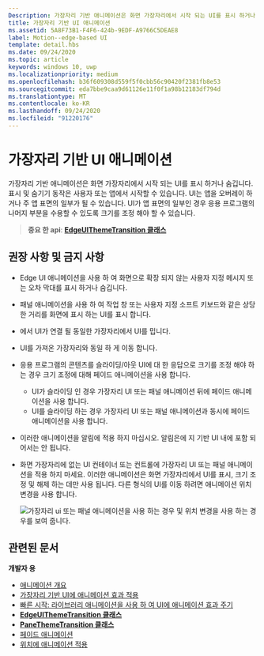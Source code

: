 ```yaml
---
Description: 가장자리 기반 애니메이션은 화면 가장자리에서 시작 되는 UI를 표시 하거나 숨깁니다.
title: 가장자리 기반 UI 애니메이션
ms.assetid: 5A8F73B1-F4F6-424b-9EDF-A9766C5DEAE8
label: Motion--edge-based UI
template: detail.hbs
ms.date: 09/24/2020
ms.topic: article
keywords: windows 10, uwp
ms.localizationpriority: medium
ms.openlocfilehash: b36f609308d559f5f0cbb56c90420f2381fb8e53
ms.sourcegitcommit: eda7bbe9caa9d61126e11f0f1a98b12183df794d
ms.translationtype: MT
ms.contentlocale: ko-KR
ms.lasthandoff: 09/24/2020
ms.locfileid: "91220176"
---
```

# <a name="edge-based-ui-animations"></a>가장자리 기반 UI 애니메이션





가장자리 기반 애니메이션은 화면 가장자리에서 시작 되는 UI를 표시 하거나 숨깁니다. 표시 및 숨기기 동작은 사용자 또는 앱에서 시작할 수 있습니다. UI는 앱을 오버레이 하거나 주 앱 표면의 일부가 될 수 있습니다. UI가 앱 표면의 일부인 경우 응용 프로그램의 나머지 부분을 수용할 수 있도록 크기를 조정 해야 할 수 있습니다.

> **중요 한 api**: [ **EdgeUIThemeTransition 클래스**](/uwp/api/Windows.UI.Xaml.Media.Animation.EdgeUIThemeTransition)


## <a name="dos-and-donts"></a>권장 사항 및 금지 사항


-   Edge UI 애니메이션을 사용 하 여 화면으로 확장 되지 않는 사용자 지정 메시지 또는 오차 막대를 표시 하거나 숨깁니다.
-   패널 애니메이션을 사용 하 여 작업 창 또는 사용자 지정 소프트 키보드와 같은 상당한 거리를 화면에 표시 하는 UI를 표시 합니다.
-   에서 UI가 연결 될 동일한 가장자리에서 UI를 밉니다.
-   UI를 가져온 가장자리와 동일 하 게 이동 합니다.
-   응용 프로그램의 콘텐츠를 슬라이딩/아웃 UI에 대 한 응답으로 크기를 조정 해야 하는 경우 크기 조정에 대해 페이드 애니메이션을 사용 합니다.
    -   UI가 슬라이딩 인 경우 가장자리 UI 또는 패널 애니메이션 뒤에 페이드 애니메이션을 사용 합니다.
    -   UI를 슬라이딩 하는 경우 가장자리 UI 또는 패널 애니메이션과 동시에 페이드 애니메이션을 사용 합니다.
-   이러한 애니메이션을 알림에 적용 하지 마십시오. 알림은에 지 기반 UI 내에 포함 되어서는 안 됩니다.
-   화면 가장자리에 없는 UI 컨테이너 또는 컨트롤에 가장자리 UI 또는 패널 애니메이션을 적용 하지 마세요. 이러한 애니메이션은 화면 가장자리에서 UI를 표시, 크기 조정 및 해제 하는 데만 사용 됩니다. 다른 형식의 UI를 이동 하려면 애니메이션 위치 변경을 사용 합니다.

    ![가장자리 ui 또는 패널 애니메이션을 사용 하는 경우 및 위치 변경을 사용 하는 경우를 보여 줍니다.](images/edgevsreposition.png)

## <a name="related-articles"></a>관련된 문서


**개발자 용**
* [애니메이션 개요](./xaml-animation.md)
* [가장자리 기반 UI에 애니메이션 효과 적용](/previous-versions/windows/apps/jj649428(v=win.10))
* [빠른 시작: 라이브러리 애니메이션을 사용 하 여 UI에 애니메이션 효과 주기](/previous-versions/windows/apps/hh452703(v=win.10))
* [**EdgeUIThemeTransition 클래스**](/uwp/api/Windows.UI.Xaml.Media.Animation.EdgeUIThemeTransition)
* [**PaneThemeTransition 클래스**](/uwp/api/Windows.UI.Xaml.Media.Animation.PaneThemeTransition)
* [페이드 애니메이션](/previous-versions/windows/apps/jj649429(v=win.10))
* [위치에 애니메이션 적용](/previous-versions/windows/apps/jj649434(v=win.10))

 

 
